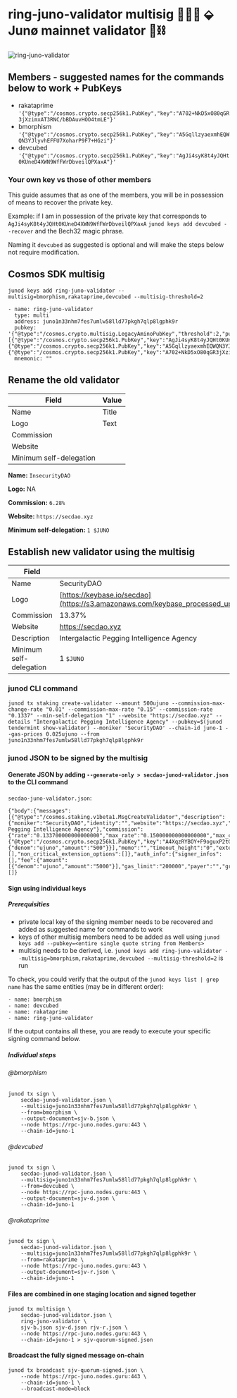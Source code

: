 # ring-juno-validator multisig 🔑🔑🔑 ⬙ Junø mainnet validator 🔎⛓
![ring-juno-validator](https://user-images.githubusercontent.com/1236584/161363989-5d2cd3ae-f8cf-4374-956c-5d5ff0d452fc.jpeg)
## Members - suggested names for the commands below to work + PubKeys
- rakataprime `'{"@type":"/cosmos.crypto.secp256k1.PubKey","key":"A702+NkD5xO80qGR3jXzimxAT3RNC/bBDAuvHOO4tmLE"}'`
- bmorphism `'{"@type":"/cosmos.crypto.secp256k1.PubKey","key":"A5GqllzyaexmhEQWQN3YJlyvhEFFU7XoharP9F7+HGzi"}'`
- devcubed `'{"@type":"/cosmos.crypto.secp256k1.PubKey","key":"AgJi4syK8t4yJQHt0KUneD4XWN9WfFWrDbveilQPXaxA"}'`
### Your own key vs those of other members
This guide assumes that as one of the members, you will be in possession of means to recover the private key.

Example: if I am in possession of the private key that corresponds to `AgJi4syK8t4yJQHt0KUneD4XWN9WfFWrDbveilQPXaxA`
`junod keys add devcubed --recover` and the Bech32 magic phrase.

Naming it `devcubed` as suggested is optional and will make the steps below not require modification.
## Cosmos SDK multisig
```
junod keys add ring-juno-validator --multisig=bmorphism,rakataprime,devcubed --multisig-threshold=2

- name: ring-juno-validator
  type: multi
  address: juno1n33nhm7fes7umlw58lld77pkgh7qlp8lgphk9r
  pubkey: '{"@type":"/cosmos.crypto.multisig.LegacyAminoPubKey","threshold":2,"public_keys":[{"@type":"/cosmos.crypto.secp256k1.PubKey","key":"AgJi4syK8t4yJQHt0KUneD4XWN9WfFWrDbveilQPXaxA"},{"@type":"/cosmos.crypto.secp256k1.PubKey","key":"A5GqllzyaexmhEQWQN3YJlyvhEFFU7XoharP9F7+HGzi"},{"@type":"/cosmos.crypto.secp256k1.PubKey","key":"A702+NkD5xO80qGR3jXzimxAT3RNC/bBDAuvHOO4tmLE"}]}'
  mnemonic: ""
  ```
## Rename the old validator
| Field | Value |
| --- | ----------- |
| Name | Title |
| Logo | Text |
| Commission | |
| Website | |
| Minimum self-delegation | |

**Name:** `InsecurityDAO`

**Logo:** NA

**Commission:** `6.28%`

**Website:** `https://secdao.xyz`

**Minimum self-delegation:** `1 $JUNO`

## Establish new validator using the multisig
| Field | Value |
| --- | ----------- |
| Name | SecurityDAO |
| Logo | [https://keybase.io/secdao](https://s3.amazonaws.com/keybase_processed_uploads/641b0d5f17c12764f27f6aa49d31fe05_360_360.jpg) |
| Commission | 13.37% |
| Website | https://secdao.xyz |
| Description | Intergalactic Pegging Intelligence Agency |
| Minimum self-delegation | 1 `$JUNO` |
### junod CLI command
```
junod tx staking create-validator --amount 500ujuno --commission-max-change-rate "0.01" --commission-max-rate "0.15" --commission-rate "0.1337" --min-self-delegation "1" --website "https://secdao.xyz" --details "Intergalactic Pegging Intelligence Agency" --pubkey=$(junod tendermint show-validator) --moniker 'SecurityDAO' --chain-id juno-1 --gas-prices 0.025ujuno --from juno1n33nhm7fes7umlw58lld77pkgh7qlp8lgphk9r
```

### junod JSON to be signed by the multisig
#### Generate JSON by adding `--generate-only > secdao-junod-validator.json` to the CLI command
`secdao-juno-validator.json`:

```
{"body":{"messages":[{"@type":"/cosmos.staking.v1beta1.MsgCreateValidator","description":{"moniker":"SecurityDAO","identity":"","website":"https://secdao.xyz","security_contact":"","details":"Intergalactic Pegging Intelligence Agency"},"commission":{"rate":"0.133700000000000000","max_rate":"0.150000000000000000","max_change_rate":"0.010000000000000000"},"min_self_delegation":"1","delegator_address":"juno1n33nhm7fes7umlw58lld77pkgh7qlp8lgphk9r","validator_address":"junovaloper1n33nhm7fes7umlw58lld77pkgh7qlp8lhupe76","pubkey":{"@type":"/cosmos.crypto.secp256k1.PubKey","key":"A4XqzRYBOY+F9oguxP2tG5J3DeenDPqt+SKHIi8scafS"},"value":{"denom":"ujuno","amount":"500"}}],"memo":"","timeout_height":"0","extension_options":[],"non_critical_extension_options":[]},"auth_info":{"signer_infos":[],"fee":{"amount":[{"denom":"ujuno","amount":"5000"}],"gas_limit":"200000","payer":"","granter":""}},"signatures":[]}
```
#### Sign using individual keys
##### Prerequisities
- private local key of the signing member needs to be recovered and added as suggested name for commands to work
- keys of other multisig members need to be added as well using `junod keys add --pubkey=<entire single quote string from Members>`
- multisig needs to be derived, i.e. `junod keys add ring-juno-validator --multisig=bmorphism,rakataprime,devcubed --multisig-threshold=2` is run

To check, you could verify that the output of the `junod keys list | grep name` has the same entities (may be in different order):

```
- name: bmorphism
- name: devcubed
- name: rakataprime
- name: ring-juno-validator
```

If the output contains all these, you are ready to execute your specific signing command below.

##### Individual steps
###### @bmorphism
```
junod tx sign \
    secdao-junod-validator.json \
    --multisig=juno1n33nhm7fes7umlw58lld77pkgh7qlp8lgphk9r \
    --from=bmorphism \
    --output-document=sjv-b.json \
    --node https://rpc-juno.nodes.guru:443 \
    --chain-id=juno-1
```
###### @devcubed
```
junod tx sign \
    secdao-junod-validator.json \
    --multisig=juno1n33nhm7fes7umlw58lld77pkgh7qlp8lgphk9r \
    --from=devcubed \
    --node https://rpc-juno.nodes.guru:443 \
    --output-document=sjv-d.json \
    --chain-id=juno-1
```
###### @rakataprime
```
junod tx sign \
    secdao-junod-validator.json \
    --multisig=juno1n33nhm7fes7umlw58lld77pkgh7qlp8lgphk9r \
    --from=rakataprime \
    --node https://rpc-juno.nodes.guru:443 \
    --output-document=sjv-r.json \
    --chain-id=juno-1
```

#### Files are combined in one staging location and signed together

```
junod tx multisign \
    secdao-junod-validator.json \
    ring-juno-validator \
    sjv-b.json sjv-d.json rjv-r.json \
    --node https://rpc-juno.nodes.guru:443 \
    --chain-id=juno-1 > sjv-quorum-signed.json
```
#### Broadcast the fully signed message on-chain
```
junod tx broadcast sjv-quorum-signed.json \
    --node https://rpc-juno.nodes.guru:443 \
    --chain-id=juno-1 \
    --broadcast-mode=block
```
